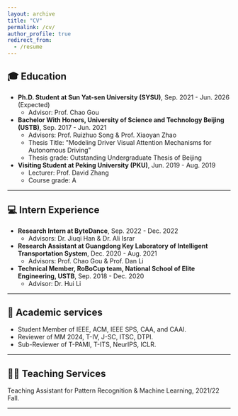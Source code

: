 ```yaml
---
layout: archive
title: "CV"
permalink: /cv/
author_profile: true
redirect_from:
  - /resume
---
```



## 🎓 Education
* **Ph.D. Student at Sun Yat-sen University (SYSU)**, Sep. 2021 - Jun. 2026 (Expected)
  * Advisor: Prof. Chao Gou
* **Bachelor With Honors, University of Science and Technology Beijing (USTB)**, Sep. 2017 - Jun. 2021
  * Advisors: Prof. Ruizhuo Song & Prof. Xiaoyan Zhao
  * Thesis Title: "Modeling Driver Visual Attention Mechanisms for Autonomous Driving"
  * Thesis grade: Outstanding Undergraduate Thesis of Beijing
* **Visiting Student at Peking University (PKU)**, Jun. 2019 - Aug. 2019
  * Lecturer: Prof. David Zhang
  * Course grade: A

------

## 💻 Intern Experience
* **Research Intern at ByteDance**, Sep. 2022 - Dec. 2022
  * Advisors: Dr. Jiuqi Han & Dr. Ali Israr
* **Research Assistant at Guangdong Key Laboratory of Intelligent Transportation System**, Dec. 2020 - Aug. 2021
  * Advisors: Prof. Chao Gou & Prof. Dan Li
* **Technical Member, RoBoCup team, National School of Elite Engineering, USTB**, Sep. 2018 - Dec. 2020
  * Advisor: Dr. Hui Li
 
------

## 🤝 Academic services
- Student Member of IEEE, ACM, IEEE SPS, CAA, and CAAI.
- Reviewer of MM 2024, T-IV, J-SC, ITSC, DTPI.
- Sub-Reviewer of T-PAMI, T-ITS, NeurIPS, ICLR.

------

## 👨‍🏫 Teaching Services
Teaching Assistant for Pattern Recognition \& Machine Learning, 2021/22 Fall.

------

<!-- {% include base_path %}

Education
======
* B.S. in GitHub, GitHub University, 2012
* M.S. in Jekyll, GitHub University, 2014
* Ph.D in Version Control Theory, GitHub University, 2018 (expected)

Work experience
======
* Summer 2015: Research Assistant
  * Github University
  * Duties included: Tagging issues
  * Supervisor: Professor Git

* Fall 2015: Research Assistant
  * Github University
  * Duties included: Merging pull requests
  * Supervisor: Professor Hub
  
Skills
======
* Skill 1
* Skill 2
  * Sub-skill 2.1
  * Sub-skill 2.2
  * Sub-skill 2.3
* Skill 3

Publications
======
  <ul>{% for post in site.publications %}
    {% include archive-single-cv.html %}
  {% endfor %}</ul>
  
Talks
======
  <ul>{% for post in site.talks %}
    {% include archive-single-talk-cv.html %}
  {% endfor %}</ul>
  
Teaching
======
  <ul>{% for post in site.teaching %}
    {% include archive-single-cv.html %}
  {% endfor %}</ul>
  
Service and leadership
======
* Currently signed in to 43 different slack teams -->
